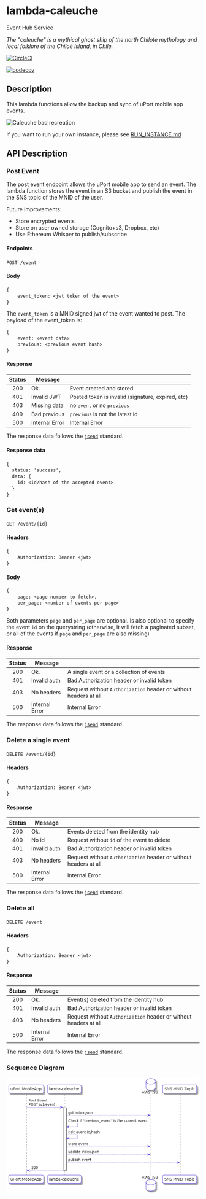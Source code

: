 # lambda-caleuche
Event Hub Service

_The "caleuche" is a mythical ghost ship of the north Chilote mythology and local folklore of the Chiloé Island, in Chile._

[![CircleCI](https://circleci.com/gh/uport-project/lambda-caleuche.svg?style=svg&circle-token=fe36010c4a9480cd8b8f849d56d07d7633ed22ae)](https://circleci.com/gh/uport-project/lambda-caleuche)

[![codecov](https://codecov.io/gh/uport-project/lambda-caleuche/branch/master/graph/badge.svg?token=fa3FnBGsDF)](https://codecov.io/gh/uport-project/lambda-caleuche)



## Description
This lambda functions allow the backup and sync of uPort mobile app events.


![Caleuche bad recreation](https://i.ytimg.com/vi/dn9PpNy7GL4/maxresdefault.jpg)


If you want to run your own instance, please see  [RUN_INSTANCE.md](./RUN_INSTANCE.md)

## API Description

### Post Event
The post event endpoint allows the uPort mobile app to send an event.
The lambda function stores the event in an S3 bucket and publish the event in the SNS topic of the MNID of the user.

Future improvements:
* Store encrypted events
* Store on user owned storage (Cognito+s3, Dropbox, etc)
* Use Ethereum Whisper to publish/subscribe

#### Endpoints

`POST /event`

#### Body

```
{
    event_token: <jwt token of the event>
}
```

The `event_token` is a MNID signed jwt of the event wanted to post. The payload of the event_token is:
```
{
    event: <event data>
    previous: <previous event hash>
}
```


#### Response

| Status |     Message    |                                                   |
|:------:|----------------|---------------------------------------------------|
| 200    | Ok.            | Event created and stored                           |
| 401    | Invalid JWT    | Posted token is invalid (signature, expired, etc) |
| 403    | Missing data   | no `event` or no `previous`                           |
| 409    | Bad previous   | `previous` is not the latest id                   |
| 500    | Internal Error | Internal Error                                    |

The response data follows the [`jsend`](https://labs.omniti.com/labs/jsend) standard.

#### Response data
```
{
  status: 'success',
  data: {
    id: <id/hash of the accepted event>
  }
}
```
### Get event(s)
`GET /event/{id}`

#### Headers

```
{
    Authorization: Bearer <jwt>
}
```

#### Body

```
{
    page: <page number to fetch>,
    per_page: <number of events per page>
}
```

Both parameters `page` and `per_page` are optional. Is also optional to specify the event `id` on the querystring (otherwise, it will fetch a paginated subset, or all of the events if `page` and `per_page` are also missing)

#### Response

| Status |     Message    |                                                   |
|:------:|----------------|---------------------------------------------------|
| 200    | Ok.            | A single event or a collection of events                          |
| 401    | Invalid auth    | Bad Authorization header or invalid token |
| 403    | No headers     | Request without `Authorization` header or without headers at all.
| 500    | Internal Error | Internal Error                                    |

The response data follows the [`jsend`](https://labs.omniti.com/labs/jsend) standard.




### Delete a single event
`DELETE /event/{id}`

#### Headers

```
{
    Authorization: Bearer <jwt>
}
```



#### Response

| Status |     Message    |                                                   |
|:------:|----------------|---------------------------------------------------|
| 200    | Ok.            | Events deleted from the identity hub                        |
| 400    | No id     | Request without `id` of the event to delete
| 401    | Invalid auth    | Bad Authorization header or invalid token |
| 403    | No headers     | Request without `Authorization` header or without headers at all.
| 500    | Internal Error | Internal Error                                    |

The response data follows the [`jsend`](https://labs.omniti.com/labs/jsend) standard.

### Delete all
`DELETE /event`

#### Headers

```
{
    Authorization: Bearer <jwt>
}
```



#### Response

| Status |     Message    |                                                   |
|:------:|----------------|---------------------------------------------------|
| 200    | Ok.            | Event(s) deleted from the identity hub                          |
| 401    | Invalid auth    | Bad Authorization header or invalid token |
| 403    | No headers     | Request without `Authorization` header or without headers at all.
| 500    | Internal Error | Internal Error                                    |

The response data follows the [`jsend`](https://labs.omniti.com/labs/jsend) standard.

### Sequence Diagram

![Event Post Seq](./diagrams/img/v1.event_post.seq.png)


